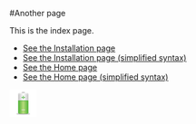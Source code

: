 #Another page

This is the index page.

* [See the Installation page](installation.md)
* [See the Installation page (simplified syntax)](installation)
* [See the Home page](README.md)
* [See the Home page (simplified syntax)](README)

![test image](images/green_energy.png?raw=true)
